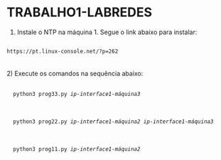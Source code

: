 # TRABALHO1-LABREDES

1) Instale o NTP na máquina 1. Segue o link abaixo para instalar:
<code>
https://pt.linux-console.net/?p=262
</code>
<br></br>
2) Execute os comandos na sequência abaixo:
<br></br>
<code>
  python3 prog33.py <i>ip-interface1-máquina3</i>
</code>
<br></br>
<code>
  python3 prog22.py <i>ip-interface1-máquina2</i> <i>ip-interface1-máquina3</i>
</code>
<br></br>
<code>
  python3 prog11.py <i>ip-interface1-máquina2</i>
</code>
